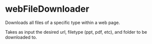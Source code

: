 # webFileDownloader
Downloads all files of a specific type within a web page.

Takes as input the desired url, filetype (ppt, pdf, etc), and folder to be downloaded to.
